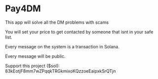 # Pay4DM

This app will solve all the DM problems with scams

You will set your price to get contacted by someone that isnt in your safe list.

Every message on the system is a transaction in Solana.

Every message will be public.

Support this project ($sol):   
83kEotjF8mm7wZPqqkTRGkmixoKQzzoeEaipxkSrQTjn
